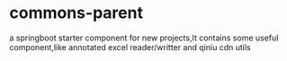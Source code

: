 # commons-parent

a springboot starter component for new projects,It contains some useful component,like annotated excel reader/writter and qiniu cdn utils